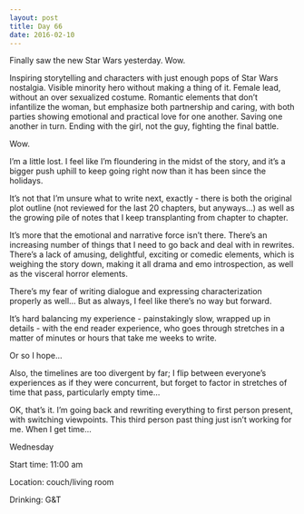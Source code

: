 ```yaml
---
layout: post
title: Day 66
date: 2016-02-10
---
```


Finally saw the new Star Wars yesterday. Wow. 

Inspiring storytelling and characters with just enough pops of Star Wars nostalgia. Visible minority hero without making a thing of it. Female lead, without an over sexualized costume. Romantic elements that don’t infantilize the woman, but emphasize both partnership and caring, with both parties showing emotional and practical love for one another. Saving one another in turn. Ending with the girl, not the guy, fighting the final battle. 

Wow. 

I’m a little lost. I feel like I’m floundering in the midst of the story, and it’s a bigger push uphill to keep going right now than it has been since the holidays. 

It’s not that I’m unsure what to write next, exactly - there is both the original plot outline (not reviewed for the last 20 chapters, but anyways…) as well as the growing pile of notes that I keep transplanting from chapter to chapter. 

It’s more that the emotional and narrative force isn’t there. There’s an increasing number of things that I need to go back and deal with in rewrites. There’s a lack of amusing, delightful, exciting or comedic elements, which is weighing the story down, making it all drama and emo introspection, as well as the visceral horror elements. 

There’s my fear of writing dialogue and expressing characterization properly as well… But as always, I feel like there’s no way but forward. 

It’s hard balancing my experience - painstakingly slow, wrapped up in details - with the end reader experience, who goes through stretches in a matter of minutes or hours that take me weeks to write. 

Or so I hope… 

Also, the timelines are too divergent by far; I flip between everyone’s experiences as if they were concurrent, but forget to factor in stretches of time that pass, particularly empty time… 

OK, that’s it. I’m going back and rewriting everything to first person present, with switching viewpoints. This third person past thing just isn’t working for me. When I get time…


Wednesday

Start time: 11:00 am

Location: couch/living room

Drinking: G&T
